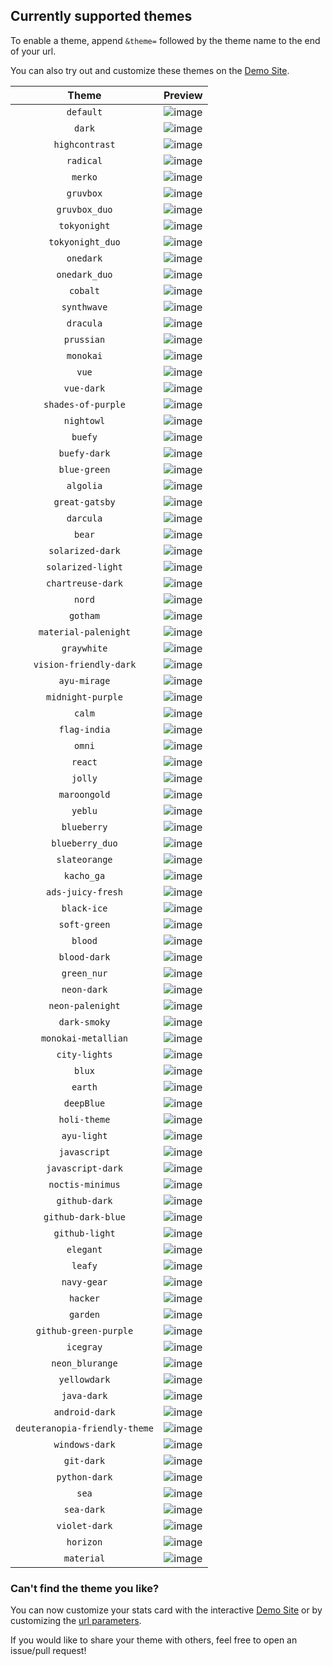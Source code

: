 ## Currently supported themes

To enable a theme, append `&theme=` followed by the theme name to the end of your url.

You can also try out and customize these themes on the [Demo Site](https://streak-stats.demolab.com/demo/).

|             Theme             |                                                     Preview                                                      |
| :---------------------------: | :--------------------------------------------------------------------------------------------------------------: |
|           `default`           | ![image](https://user-images.githubusercontent.com/107488620/183304039-a1fcf05c-0112-493a-9188-778708dc9e8f.png) |
|            `dark`             | ![image](https://user-images.githubusercontent.com/107488620/183304038-2788ab5d-4c02-45e9-a724-990f27061c54.png) |
|        `highcontrast`         | ![image](https://user-images.githubusercontent.com/107488620/183304037-0e54b5e6-f39a-481d-806f-3369d257a391.png) |
|           `radical`           | ![image](https://user-images.githubusercontent.com/20955511/183303809-eb8fea2f-d56b-4ad3-9f6d-ef55f8812ed2.png)  |
|            `merko`            | ![image](https://user-images.githubusercontent.com/20955511/183303806-4ce9e5bb-6bd7-4914-a4ff-47edee01bde3.png)  |
|           `gruvbox`           | ![image](https://user-images.githubusercontent.com/20955511/183303804-95ff960f-ad52-4026-8627-a67f1599cee3.png)  |
|         `gruvbox_duo`         | ![image](https://user-images.githubusercontent.com/20955511/183303801-eb1d8dea-7f89-4075-b334-542bb546dfcd.png)  |
|         `tokyonight`          | ![image](https://user-images.githubusercontent.com/20955511/183303799-e039b635-5424-437b-9f87-7ed9dca8aea6.png)  |
|       `tokyonight_duo`        | ![image](https://user-images.githubusercontent.com/20955511/183303796-03bb6eb2-667f-492b-8397-efd2ad93edeb.png)  |
|           `onedark`           | ![image](https://user-images.githubusercontent.com/20955511/183303794-54389af4-24f3-41e6-9d70-2e949d19227e.png)  |
|         `onedark_duo`         | ![image](https://user-images.githubusercontent.com/20955511/183303791-a4a6d5f0-ab3a-4f6e-b4cc-a87bb24fd135.png)  |
|           `cobalt`            | ![image](https://user-images.githubusercontent.com/20955511/183303787-eaa77366-6f13-4dc8-a0fa-637ac5333612.png)  |
|          `synthwave`          | ![image](https://user-images.githubusercontent.com/20955511/183303784-6257055f-d206-4d1a-bdb9-95e9dd7052fb.png)  |
|           `dracula`           | ![image](https://user-images.githubusercontent.com/20955511/183303782-2231d9eb-9b65-4cf9-9e26-f4cfb773abf6.png)  |
|          `prussian`           | ![image](https://user-images.githubusercontent.com/20955511/183303779-56649d30-2226-4797-b001-0ca1c3902132.png)  |
|           `monokai`           | ![image](https://user-images.githubusercontent.com/20955511/183303777-5f424f42-3c71-4802-946d-148dd4a0805f.png)  |
|             `vue`             | ![image](https://user-images.githubusercontent.com/20955511/183303773-44ea348d-973b-4d3c-967c-7152bba274d5.png)  |
|          `vue-dark`           | ![image](https://user-images.githubusercontent.com/20955511/183303769-0735cf9f-d44c-40ca-b2c1-2b56384670b4.png)  |
|      `shades-of-purple`       | ![image](https://user-images.githubusercontent.com/20955511/183303767-30426d56-e2bd-487a-98d7-7e5f5c8eb640.png)  |
|          `nightowl`           | ![image](https://user-images.githubusercontent.com/20955511/183303763-289d7a24-070f-4604-b729-8dd75eefe234.png)  |
|            `buefy`            | ![image](https://user-images.githubusercontent.com/20955511/183303761-3e0d060a-6a67-407a-9a0a-9c1e615cff87.png)  |
|         `buefy-dark`          | ![image](https://user-images.githubusercontent.com/20955511/183303760-df6fcc74-884a-404b-9966-34363a7438b3.png)  |
|         `blue-green`          | ![image](https://user-images.githubusercontent.com/20955511/183303758-c8c90e09-db0d-4179-a91f-6463489fee7e.png)  |
|           `algolia`           | ![image](https://user-images.githubusercontent.com/20955511/183303756-2b0134af-ab8b-42d4-b805-4e853f929c5e.png)  |
|        `great-gatsby`         | ![image](https://user-images.githubusercontent.com/20955511/183303754-168e88f6-80db-443b-b91b-2086b164531b.png)  |
|           `darcula`           | ![image](https://user-images.githubusercontent.com/20955511/183303753-4b91b591-4502-4a39-9554-8ed2c7eb9777.png)  |
|            `bear`             | ![image](https://user-images.githubusercontent.com/20955511/183303752-5adcd734-3cdb-44f7-8c67-e42edde5ac9c.png)  |
|       `solarized-dark`        | ![image](https://user-images.githubusercontent.com/20955511/183303751-b1570958-bb9a-4829-9588-0d94c3fb5cfe.png)  |
|       `solarized-light`       | ![image](https://user-images.githubusercontent.com/20955511/183303750-03e52dfd-b052-4acd-aee6-78a1106c147e.png)  |
|       `chartreuse-dark`       | ![image](https://user-images.githubusercontent.com/20955511/183303749-1a489c0e-7a53-4fd5-90cd-b1271aca26e3.png)  |
|            `nord`             | ![image](https://user-images.githubusercontent.com/20955511/183303748-556b28e8-2f87-4657-b164-899f3216ef51.png)  |
|           `gotham`            | ![image](https://user-images.githubusercontent.com/20955511/183303747-bf39ce32-1bdf-4712-b4fd-abd0eb54a89e.png)  |
|     `material-palenight`      | ![image](https://user-images.githubusercontent.com/20955511/183303746-e73933e0-03fa-480d-9469-296852be957a.png)  |
|          `graywhite`          | ![image](https://user-images.githubusercontent.com/20955511/183303745-185ba0c3-a840-4a4e-95e3-03325c3b3e4e.png)  |
|    `vision-friendly-dark`     | ![image](https://user-images.githubusercontent.com/20955511/183303743-0c134e67-aa99-43cb-9a56-3a8b6c9fe44a.png)  |
|         `ayu-mirage`          | ![image](https://user-images.githubusercontent.com/20955511/183303742-31e46a33-fb80-4cf4-a966-d751d98a9c93.png)  |
|       `midnight-purple`       | ![image](https://user-images.githubusercontent.com/20955511/183303740-641a4a18-da69-46a8-b218-f1a6dc04fcdf.png)  |
|            `calm`             | ![image](https://user-images.githubusercontent.com/20955511/183303737-c00375f6-e2bc-4cf5-99c2-1544366fd260.png)  |
|         `flag-india`          | ![image](https://user-images.githubusercontent.com/20955511/183303735-66e35638-0fa3-40f4-b9aa-9b6c284eac8f.png)  |
|            `omni`             | ![image](https://user-images.githubusercontent.com/20955511/183303734-67e9f9d1-82e5-4518-8105-9105c8a13e6b.png)  |
|            `react`            | ![image](https://user-images.githubusercontent.com/20955511/183303733-0d994b10-1fb3-497a-8c8c-7d901dda03ed.png)  |
|            `jolly`            | ![image](https://user-images.githubusercontent.com/20955511/183303732-2e877a4e-f609-452d-b091-d5fb48482def.png)  |
|         `maroongold`          | ![image](https://user-images.githubusercontent.com/20955511/183303731-08ca9109-551d-4052-a17f-630cbb0cf323.png)  |
|            `yeblu`            | ![image](https://user-images.githubusercontent.com/20955511/183303730-5ffad264-362d-4ee6-82b2-15b8a8669462.png)  |
|          `blueberry`          | ![image](https://user-images.githubusercontent.com/20955511/183303729-f3c89ba7-efef-437e-9a05-fa5feebb9d72.png)  |
|        `blueberry_duo`        | ![image](https://user-images.githubusercontent.com/20955511/183303728-4d209b8c-536f-4921-aa43-6371f1e313fe.png)  |
|         `slateorange`         | ![image](https://user-images.githubusercontent.com/20955511/183303727-7ffec3ef-1303-4096-bd0f-f8fc1e4949e6.png)  |
|          `kacho_ga`           | ![image](https://user-images.githubusercontent.com/20955511/183303726-9adaaf73-2ea8-4b78-a3f4-7382ce299511.png)  |
|       `ads-juicy-fresh`       | ![image](https://user-images.githubusercontent.com/20955511/183303725-25851d72-963a-4532-a5ca-1eaae6c4c224.png)  |
|          `black-ice`          | ![image](https://user-images.githubusercontent.com/20955511/183303724-de45e18a-d4f8-48ae-88c1-d54a35d2ecea.png)  |
|         `soft-green`          | ![image](https://user-images.githubusercontent.com/20955511/183303722-3ae70df8-87ff-4b3b-a941-f84cef5dddf4.png)  |
|            `blood`            | ![image](https://user-images.githubusercontent.com/20955511/183303721-a22ea310-ebab-4ef5-bab9-2f1d7e7c566d.png)  |
|         `blood-dark`          | ![image](https://user-images.githubusercontent.com/20955511/183303720-487819af-3c20-4854-8ae1-85d70115cf80.png)  |
|          `green_nur`          | ![image](https://user-images.githubusercontent.com/20955511/183303719-dc5ad223-cdd6-4830-9ffb-0ae965ec0159.png)  |
|          `neon-dark`          | ![image](https://user-images.githubusercontent.com/20955511/183303718-8b043f5f-8d87-4370-ac42-38032e230d6e.png)  |
|       `neon-palenight`        | ![image](https://user-images.githubusercontent.com/20955511/183303716-bf924275-320f-44b6-8ad7-6a5f786ee9e6.png)  |
|         `dark-smoky`          | ![image](https://user-images.githubusercontent.com/20955511/183303715-baad8600-943a-4ad6-85d9-f7c2a46eab41.png)  |
|      `monokai-metallian`      | ![image](https://user-images.githubusercontent.com/20955511/183303713-2bf8ee11-a251-4d39-8aa5-ed1fd4c545ce.png)  |
|         `city-lights`         | ![image](https://user-images.githubusercontent.com/20955511/183303712-c9aa7429-eece-4d03-8c10-fbf28c77d495.png)  |
|            `blux`             | ![image](https://user-images.githubusercontent.com/20955511/183303711-ed60bb0e-9392-468b-a344-22debb20613a.png)  |
|            `earth`            | ![image](https://user-images.githubusercontent.com/20955511/183303710-b3c336ad-df6d-4529-aa95-6808bfe907dc.png)  |
|          `deepBlue`           | ![image](https://user-images.githubusercontent.com/20955511/183303709-823b626b-d9c6-4e12-a146-e641a0345a2f.png)  |
|         `holi-theme`          | ![image](https://user-images.githubusercontent.com/20955511/183303708-83f5f757-5692-4e24-8e66-daaa8bca6b5b.png)  |
|          `ayu-light`          | ![image](https://user-images.githubusercontent.com/20955511/183303707-fb381b09-9963-48c8-90b9-f6b5bc67c85a.png)  |
|         `javascript`          | ![image](https://user-images.githubusercontent.com/20955511/183303706-4b4e34ef-6d43-4255-9a58-1d35c3127ff7.png)  |
|       `javascript-dark`       | ![image](https://user-images.githubusercontent.com/20955511/183303704-65313140-d66a-4f9b-9ce6-da176ecd6ec7.png)  |
|       `noctis-minimus`        | ![image](https://user-images.githubusercontent.com/20955511/183303703-3f774a1e-573c-48a3-a7cd-1f226784d74f.png)  |
|         `github-dark`         | ![image](https://user-images.githubusercontent.com/20955511/183303702-1bd5adbb-7277-4610-ad59-e5bdf20dd1de.png)  |
|      `github-dark-blue`       | ![image](https://user-images.githubusercontent.com/20955511/183303701-34bf6b33-812d-4afd-9c1f-70b04b2e486a.png)  |
|        `github-light`         | ![image](https://user-images.githubusercontent.com/20955511/183303700-7678833c-70c1-4260-8da0-5c8db7b2c38b.png)  |
|           `elegant`           | ![image](https://user-images.githubusercontent.com/20955511/183303699-fdd92594-83ca-486f-9ed4-a555f674d59a.png)  |
|            `leafy`            | ![image](https://user-images.githubusercontent.com/20955511/183303696-5129d744-af63-4874-bc99-d603ffb03b2e.png)  |
|          `navy-gear`          | ![image](https://user-images.githubusercontent.com/20955511/183303695-633ba0b8-11c0-49f3-988d-49390862696a.png)  |
|           `hacker`            | ![image](https://user-images.githubusercontent.com/20955511/183303694-e5cd3ee9-2158-41ed-8ad6-20ca7f1298cf.png)  |
|           `garden`            | ![image](https://user-images.githubusercontent.com/20955511/183303692-ea99a78d-be75-43fa-80ca-83f3ae454a35.png)  |
|     `github-green-purple`     | ![image](https://user-images.githubusercontent.com/20955511/183303691-278ec85a-197d-4a6b-abf3-593e4cc8492b.png)  |
|           `icegray`           | ![image](https://user-images.githubusercontent.com/20955511/183303690-7d798870-dd80-4d71-b5c2-775cc3555e14.png)  |
|        `neon_blurange`        | ![image](https://user-images.githubusercontent.com/20955511/183303688-7a4ceb50-84e8-47ca-8cf0-14f212227ce6.png)  |
|         `yellowdark`          | ![image](https://user-images.githubusercontent.com/20955511/183303687-49da2ffe-5fc9-4a0b-9ca9-c46bc394ec03.png)  |
|          `java-dark`          | ![image](https://user-images.githubusercontent.com/20955511/183303686-a652b2fb-daae-4390-b245-71610aa54ef7.png)  |
|        `android-dark`         | ![image](https://user-images.githubusercontent.com/20955511/183303685-fed30ead-2660-48bc-b724-04fe3c394c7f.png)  |
| `deuteranopia-friendly-theme` | ![image](https://user-images.githubusercontent.com/107488620/183304765-9d423ff4-52ed-4a27-8a1c-2bcd290f4803.png) |
|        `windows-dark`         | ![image](https://user-images.githubusercontent.com/103951737/183449796-23096f23-54b5-45af-8078-b8afd4f3baf3.png) |
|          `git-dark`           | ![image](https://user-images.githubusercontent.com/103951737/183690748-060943ff-7b39-4229-b32d-806d654bd12d.png) |
|         `python-dark`         | ![image](https://user-images.githubusercontent.com/103951737/183929763-ae8c93d4-0106-461c-bded-2c2adb0bd6bf.png) |
|             `sea`             | ![image](https://user-images.githubusercontent.com/103951737/184303266-0e5f8a25-bfeb-4876-abf1-91a38ca87680.png) |
|          `sea-dark`           | ![image](https://user-images.githubusercontent.com/103951737/184301879-953370eb-e61a-4e0f-abf4-7029c336e8f1.png) |
|         `violet-dark`         | ![image](https://user-images.githubusercontent.com/103951737/184529784-05de7e57-b939-42f7-9852-345fa191c343.png) |
|           `horizon`           |  ![image](https://user-images.githubusercontent.com/3828247/184559656-e1f1b290-0a44-45cc-9681-010577386760.png)  |
|           `material`          | ![image](https://user-images.githubusercontent.com/20955511/193617994-dfab039d-b111-4a95-a00d-39517d9e40ab.png)  |

### Can't find the theme you like?

You can now customize your stats card with the interactive [Demo Site](https://streak-stats.demolab.com/demo/) or by customizing the [url parameters](/README.md#-options).

If you would like to share your theme with others, feel free to open an issue/pull request!
